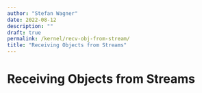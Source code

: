 ```yaml
---
author: "Stefan Wagner"
date: 2022-08-12
description: ""
draft: true
permalink: /kernel/recv-obj-from-stream/
title: "Receiving Objects from Streams"
---
```


# Receiving Objects from Streams
